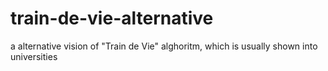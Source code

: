 # train-de-vie-alternative
a alternative vision of "Train de Vie" alghoritm, which is usually shown into universities
